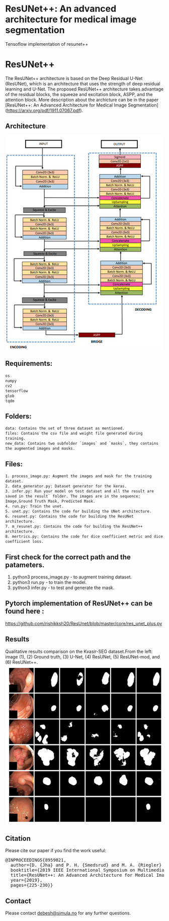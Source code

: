 
# ResUNet++: An advanced architecture for medical image segmentation
Tensoflow implementation of resunet++
# ResUNet++

The ResUNet++ architecture is based on the Deep Residual U-Net (ResUNet), which is an architecture that uses the strength of deep residual learning and U-Net. The proposed ResUNet++ architecture takes advantage of the residual blocks, the squeeze and excitation block, ASPP, and the attention block. 
More description about the archicture can be in the paper [ResUNet++: An Advanced Architecture for Medical Image Segmentation] (https://arxiv.org/pdf/1911.07067.pdf).

## Architecture
<img src="Resunet++.png">

## Requirements:
	os
	numpy
	cv2
	tensorflow
	glob
	tqdm

## Folders:
	data: Contains the set of three dataset as mentioned.
	files: Contains the csv file and weight file generated during training.
	new_data: Contains two subfolder `images` and `masks`, they contains the augmented images and masks.

## Files:
	1. process_image.py: Augment the images and mask for the training dataset.
	2. data_generator.py: Dataset generator for the keras.
	3. infer.py: Run your model on test dataset and all the result are saved in the result` folder. The images are in the sequence: Image,Ground Truth Mask, Predicted Mask.
	4. run.py: Train the unet.
	5. unet.py: Contains the code for building the UNet architecture.
	6. resunet.py: Contains the code for building the ResUNet architecture.
	7. m_resunet.py: Contains the code for building the ResUNet++ architecture.
	8. mertrics.py: Contains the code for dice coefficient metric and dice coefficient loss. 


## First check for the correct path and the patameters.
1.	python3 process_image.py - to augment training dataset.
2.	python3 run.py - to train the model.
3.	python3 infer.py - to test and generate the mask.

## Pytorch implementation of ResUNet++ can be found here : 
https://github.com/rishikksh20/ResUnet/blob/master/core/res_unet_plus.py


## Results
 Qualitative results comparison on the Kvasir-SEG dataset.From the left: image (1), (2) Ground truth, (3) U-Net, (4)
ResUNet, (5) ResUNet-mod, and (6) ResUNet++. <br/>
<img src="results.png">


## Citation
Please cite our paper if you find the work useful: 
<pre>
@INPROCEEDINGS{8959021,
  author={D. {Jha} and P. H. {Smedsrud} and M. A. {Riegler} and D. {Johansen} and T. D. {Lange} and P. {Halvorsen} and H. {D. Johansen}},
  booktitle={2019 IEEE International Symposium on Multimedia (ISM)}, 
  title={ResUNet++: An Advanced Architecture for Medical Image Segmentation}, 
  year={2019},
  pages={225-230}}
</pre>

## Contact
Please contact debesh@simula.no for any further questions.
